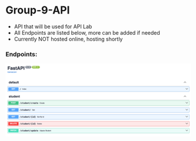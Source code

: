 # Group-9-API
- API that will be used for API Lab
- All Endpoints are listed below, more can be added if needed
- Currently NOT hosted online, hosting shortly

### Endpoints:

![alt text](assets/endpoints.png "Endpoints")

